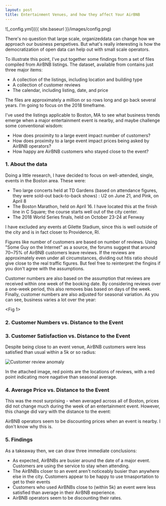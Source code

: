 ```yaml
---
layout: post
title: Entertainment Venues, and how they affect Your AirBNB
---
```




![_config.yml]({{ site.baseurl }}/images/config.png)




There's no question that large scale, organizeddata can change how we approach our business perspetives.  But what's really interesting
is how the democratization of open data can help out with small scale operators.

To illustrate this point, I've put together some findings from a set of files compiled from AirBNB listings.  The dataset, available from <here>
contains just three major items:
 - A collection of the listings, including location and building type
 - A collection of customer reviews
 - The calendar, including listing, date, and price
 
The files are approximately a million or so rows long and go back several years.  I'm going to focus on the 2018 timeframe.
 
I've used the listings applicable to Boston, MA to see what business trends emerge when a major entertainment event is nearby, and maybe challenge some conventional wisdom:
 - How does proximity to a large event impact number of customers?
 - How does proximity to a large event impact prices being asked by AirBNB operators?
 - How happy are AirBNB customers who stayed close to the event?
 
### 1.  About the data

Doing a little research, I have decided to focus on well-attended, single, events in the Boston area.  These were:
 - Two large concerts held at TD Gardens (based on attendance figures, they were sold-out back-to-back shows) : U2 on June 21, and Pink, on April 8
 - The Boston Marathon, held on April 16.  I have located this at the finish line in C Square; the course starts well out of the city center.
 - The 2018 World Series finals, held on October 23-24 at Fenway
 
I have excluded any events at Gilette Stadium, since this is well outside of the city and is in fact closer to Providence, RI.
 
Figures like number of customers are based on number of reviews.  Using "Some Guy on the Internet" as a source, the forums suggest that around 70~75% of AirBNB customers leave reviews.  If the reviews are approximately even under all circumstances, dividing out htis ratio should give close to the real traffic figures.  But feel free to reinterpret the fingins if you don't agree with the assumptions.

Customer numbers are also based on the assumption that reviews are received within one week of the booking date.  By considering reviews over a one-week period, this also removes bias based on days of the week.  Finally, customer numbers are also adjusted for seasonal variation.  As you can see, business varies a lot over the year:

<Fig 1>
 
### 2.  Customer Numbers vs. Distance to the Event



### 3.  Customer Satisfaction vs. Distance to the Event

Despite being close to an event venue, AirBNB customers were less satisfied than usual within a 5k or so radius:

![Customer review anomaly](https://ismith1024.github.com/images/boston_marathon-sentiment_anomaly.png)

In the attached image, red points are the locations of reviews, with a red point indicating more nagative than seasonal average.

### 4.  Average Price vs. Distance to the Event
This was the most surprising - when averaged across all of Boston, prices did not change much during the week of an entertainment event.  However, this change did vary with the distance to the event:

<Fig>

AirBNB operators seem to be discounting prices when an event is nearby.  I don't know why this is.


### 5.  Findings
As a takeaway then, we can draw three immediate conclusions:

 - As expected, AirBNBs are busier around the date of a major event.  Customers are using the service to stay when attending.
 - The AirBNBs closer to an event aren't noticeably busier than anywhere else in the city.  Customers appear to be happy to use trnasportation to get to their events
 - Customers who used AirBNBs close to (within 5k) an event were less satisfied than average in their AirBNB experience.
 - AirBNB operators seem to be discounting their rates.
<!--- % Next you can update your site name, avatar and other options using the _config.yml file in the root of your repository (shown below).

The easiest way to make your first post is to edit this one. Go into /_posts/ and update the Hello World markdown file. For more instructions head over to the [Jekyll Now repository](https://github.com/barryclark/jekyll-now) on GitHub.% -->